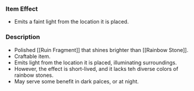 ### Item Effect
- Emits a faint light from the location it is placed.
### Description
- Polished [[Ruin Fragment]] that shines brighter than [[Rainbow Stone]].
- Craftable item.
- Emits light from the location it is placed, illuminating surroundings.
- However, the effect is short-lived, and it lacks teh diverse colors of rainbow stones.
- May serve some benefit in dark palces, or at night.
